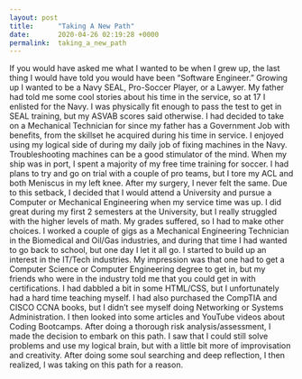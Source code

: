 ```yaml
---
layout: post
title:      "Taking A New Path"
date:       2020-04-26 02:19:28 +0000
permalink:  taking_a_new_path
---
```


If you would have asked me what I wanted to be when I grew up, the last thing I would have told you would have been “Software Engineer.” Growing up I wanted to be a Navy SEAL, Pro-Soccer Player, or a Lawyer. My father had told me some cool stories about his time in the service, so at 17 I enlisted for the Navy. I was physically fit enough to pass the test to get in SEAL training, but my ASVAB scores said otherwise. I had decided to take on a Mechanical Technician for since my father has a Government Job with benefits, from the skillset he acquired during his time in service.
I enjoyed using my logical side of during my daily job of fixing machines in the Navy. Troubleshooting machines can be a good stimulator of the mind. When my ship was in port, I spent a majority of my free time training for soccer. I had plans to try and go on trial with a couple of pro teams, but I tore my ACL and both Meniscus in my left knee. After my surgery, I never felt the same. Due to this setback, I decided that I would attend a University and pursue a Computer or Mechanical Engineering when my service time was up. 
I did great during my first 2 semesters at the University, but I really struggled with the higher levels of math. My grades suffered, so I had to make other choices. I worked a couple of gigs as a Mechanical Engineering Technician in the Biomedical and Oil/Gas industries, and during that time I had wanted to go back to school, but one day I let it all go.
I started to build up an interest in the IT/Tech industries. My impression was that one had to get a Computer Science or Computer Engineering degree to get in, but my friends who were in the industry told me that you could get in with certifications. I had dabbled a bit in some HTML/CSS, but I unfortunately had a hard time teaching myself. I had also purchased the CompTIA and CISCO CCNA books, but I didn’t see myself doing Networking or Systems Administration.
I then looked into some articles and YouTube videos about Coding Bootcamps. After doing a thorough risk analysis/assessment, I made the decision to embark on this path. I saw that I could still solve problems and use my logical brain, but with a little bit more of improvisation and creativity. After doing some soul searching and deep reflection, I then realized, I was taking on this path for a reason.

